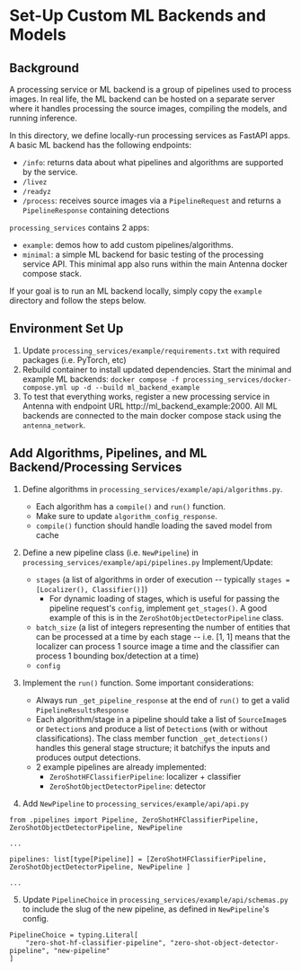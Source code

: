 # Set-Up Custom ML Backends and Models

## Background

A processing service or ML backend is a group of pipelines used to process images. In real life, the ML backend can be hosted on a separate server where it handles processing the source images, compiling the models, and running inference.

In this directory, we define locally-run processing services as FastAPI apps. A basic ML backend has the following endpoints:
- `/info`: returns data about what pipelines and algorithms are supported by the service.
- `/livez`
- `/readyz`
- `/process`: receives source images via a `PipelineRequest` and returns a `PipelineResponse` containing detections

`processing_services` contains 2 apps:
- `example`: demos how to add custom pipelines/algorithms.
- `minimal`: a simple ML backend for basic testing of the processing service API. This minimal app also runs within the main Antenna docker compose stack.

If your goal is to run an ML backend locally, simply copy the `example` directory and follow the steps below.

## Environment Set Up

1. Update `processing_services/example/requirements.txt` with required packages (i.e. PyTorch, etc)
2. Rebuild container to install updated dependencies. Start the minimal and example ML backends: `docker compose -f processing_services/docker-compose.yml up -d --build ml_backend_example`
3. To test that everything works, register a new processing service in Antenna with endpoint URL http://ml_backend_example:2000. All ML backends are connected to the main docker compose stack using the `antenna_network`.


## Add Algorithms, Pipelines, and ML Backend/Processing Services

1. Define algorithms in `processing_services/example/api/algorithms.py`.
    - Each algorithm has a `compile()` and `run()` function.
    - Make sure to update `algorithm_config_response`.
    - `compile()` function should handle loading the saved model from cache
2. Define a new pipeline class (i.e. `NewPipeline`) in `processing_services/example/api/pipelines.py`
    Implement/Update:
    - `stages` (a list of algorithms in order of execution -- typically `stages = [Localizer(), Classifier()]`)
        - For dynamic loading of stages, which is useful for passing the pipeline request's `config`, implement `get_stages()`. A good example of this is in the `ZeroShotObjectDetectorPipeline` class.
    - `batch_size` (a list of integers representing the number of entities that can be processed at a time by each stage -- i.e. [1, 1] means that the localizer can process 1 source image a time and the classifier can process 1 bounding box/detection at a time)
    - `config`
3. Implement the `run()` function. Some important considerations:
    - Always run `_get_pipeline_response` at the end of `run()` to get a valid `PipelineResultsResponse`
    - Each algorithm/stage in a pipeline should take a list of `SourceImage`s or `Detection`s and produce a list of `Detection`s (with or without classifications). The class member function `_get_detections()` handles this general stage structure; it batchifys the inputs and produces output detections.
    - 2 example pipelines are already implemented:
        - `ZeroShotHFClassifierPipeline`: localizer + classifier
        - `ZeroShotObjectDetectorPipeline`: detector

4. Add `NewPipeline` to `processing_services/example/api/api.py`

```
from .pipelines import Pipeline, ZeroShotHFClassifierPipeline, ZeroShotObjectDetectorPipeline, NewPipeline

...

pipelines: list[type[Pipeline]] = [ZeroShotHFClassifierPipeline, ZeroShotObjectDetectorPipeline, NewPipeline ]

...

```
5. Update `PipelineChoice` in `processing_services/example/api/schemas.py` to include the slug of the new pipeline, as defined in `NewPipeline`'s config.

```
PipelineChoice = typing.Literal[
    "zero-shot-hf-classifier-pipeline", "zero-shot-object-detector-pipeline", "new-pipeline"
]
```
